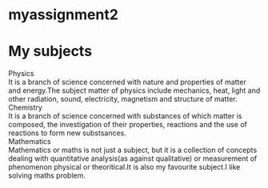 # myassignment2
<html>
<head>
<link href="mystyle.css" type="text/css" rel="stylesheet">
</head>
<body>
<div id="subject">
<h1>My subjects</h1>
<div class="sm_col_12 m_col_6 lg_col_4"><div id="physics">Physics</div>
<div class="para">It is a branch of science concerned with nature and properties of matter and energy.The subject matter of physics include mechanics, heat, light and other radiation, sound, electricity, magnetism and structure of matter.</div></div>
<div class="sm_col_12 m_col_6 lg_col_4" ><div id="chemistry">Chemistry</div>
<div class="para">It is a branch of science concerned with substances of which matter is composed, the investigation of their properties, reactions and the use of reactions to form new substsances.</div></div>
<div class="sm_col_12 m_col_12 lg_col_4"><div id="mathematics">Mathematics</div>
<div class="para">Mathematics or maths is not just a subject, but it is a collection of concepts dealing with quantitative analysis(as against qualitative) or measurement of phenomenon physical or theoritical.It is also my favourite subject.I like solving maths problem.</div></div>
</div>
</body>
</html>   
